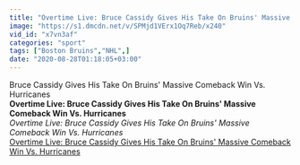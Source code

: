 ```yaml
---
title: "Overtime Live: Bruce Cassidy Gives His Take On Bruins' Massive Comeback Win Vs. Hurricanes"
image: "https://s1.dmcdn.net/v/SPMjd1VErx1Oq7Reb/x240"
vid_id: "x7vn3af"
categories: "sport"
tags: ["Boston Bruins","NHL",]
date: "2020-08-28T01:18:05+03:00"
---
```

Bruce Cassidy Gives His Take On Bruins' Massive Comeback Win Vs. Hurricanes<br><b>Overtime Live: Bruce Cassidy Gives His Take On Bruins' Massive Comeback Win Vs. Hurricanes</b><br> <i>Overtime Live: Bruce Cassidy Gives His Take On Bruins' Massive Comeback Win Vs. Hurricanes</i><br> <u>Overtime Live: Bruce Cassidy Gives His Take On Bruins' Massive Comeback Win Vs. Hurricanes</u>
